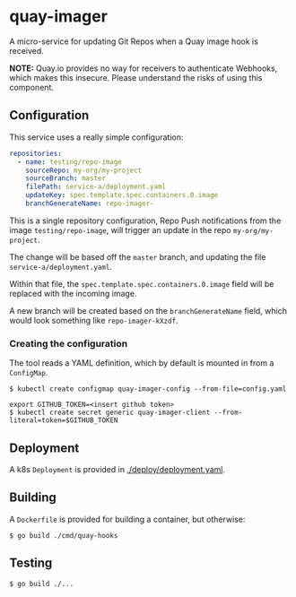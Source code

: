 # quay-imager

A micro-service for updating Git Repos when a Quay image hook is received.

**NOTE:** Quay.io provides no way for receivers to authenticate Webhooks, which
makes this insecure.  Please understand the risks of using this component.

## Configuration

This service uses a really simple configuration:

```yaml
repositories:
  - name: testing/repo-image
    sourceRepo: my-org/my-project
    sourceBranch: master
    filePath: service-a/deployment.yaml
    updateKey: spec.template.spec.containers.0.image
    branchGenerateName: repo-imager-
```

This is a single repository configuration, Repo Push notifications from the
image `testing/repo-image`, will trigger an update in the repo
`my-org/my-project`.

The change will be based off the `master` branch, and updating the file
`service-a/deployment.yaml`.

Within that file, the `spec.template.spec.containers.0.image` field will be replaced
with the incoming image.

A new branch will be created based on the `branchGenerateName` field, which
would look something like `repo-imager-kXzdf`.

### Creating the configuration

The tool reads a YAML definition, which by default is mounted in from a
`ConfigMap`.

```shell
$ kubectl create configmap quay-imager-config --from-file=config.yaml
```

```shell
export GITHUB_TOKEN=<insert github token>
$ kubectl create secret generic quay-imager-client --from-literal=token=$GITHUB_TOKEN
```

## Deployment

A k8s `Deployment` is provided in [./deploy/deployment.yaml](./deploy/deployment.yaml).

## Building

A `Dockerfile` is provided for building a container, but otherwise:

```shell
$ go build ./cmd/quay-hooks
```

## Testing

```shell
$ go build ./...
```

